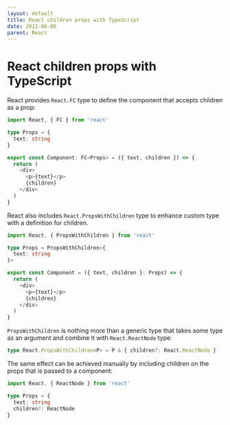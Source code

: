 ```yaml
---
layout: default
title: React children props with TypeScript
date: 2021-06-06
parent: React
---
```


# React children props with TypeScript

React provides `React.FC` type to define the component that accepts children as a prop:

```typescript
import React, { FC } from 'react'

type Props = {
  text: string
}

export const Component: FC<Props> = ({ text, children }) => {
  return (
    <div>
      <p>{text}</p>
      {children}
    </div>
  )
}
```

React also includes `React.PropsWithChildren` type to enhance custom type with a definition for children.

```typescript
import React, { PropsWithChildren } from 'react'

type Props = PropsWithChildren<{
  text: string
}>

export const Component = ({ text, children }: Props) => {
  return (
    <div>
      <p>{text}</p>
      {children}
    </div>
  )
}
```

`PropsWithChildren` is nothing more than a generic type that takes some type as an argument and combine it with `React.ReactNode` type:

```typescript
type React.PropsWithChildren<P> = P & { children?: React.ReactNode }
```

The same effect can be achieved manually by including children on the props that is passed to a component:

```typescript
import React, { ReactNode } from 'react'

type Props = {
  text: string
  children?: ReactNode
}
```
